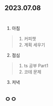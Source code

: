 ## 2023.07.08<br/><br/>


1. 아침
>1. 커피챗
>2. 계획 세우기

2. 점심
 >1. ts 공부 Part1
 >2. 코테 문제

3. 저녁


## ㅇㅇ